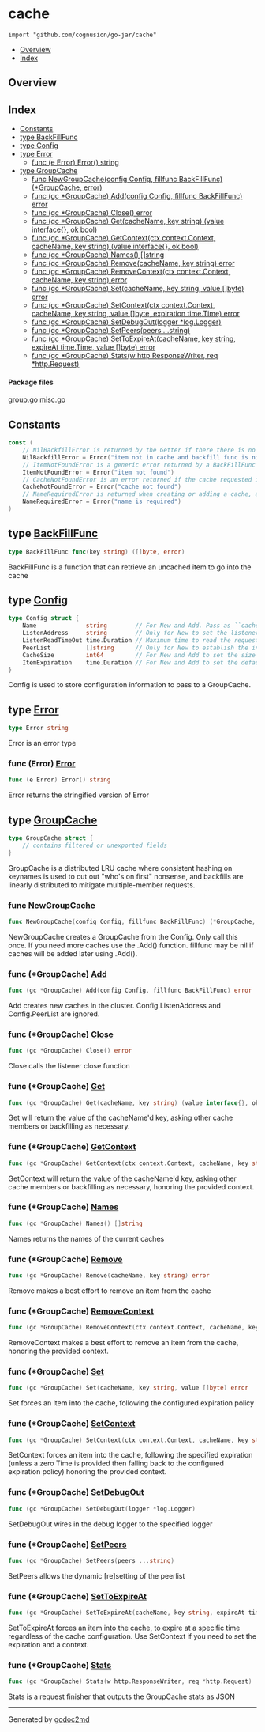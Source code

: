 

# cache
`import "github.com/cognusion/go-jar/cache"`

* [Overview](#pkg-overview)
* [Index](#pkg-index)

## <a name="pkg-overview">Overview</a>



## <a name="pkg-index">Index</a>
* [Constants](#pkg-constants)
* [type BackFillFunc](#BackFillFunc)
* [type Config](#Config)
* [type Error](#Error)
  * [func (e Error) Error() string](#Error.Error)
* [type GroupCache](#GroupCache)
  * [func NewGroupCache(config Config, fillfunc BackFillFunc) (*GroupCache, error)](#NewGroupCache)
  * [func (gc *GroupCache) Add(config Config, fillfunc BackFillFunc) error](#GroupCache.Add)
  * [func (gc *GroupCache) Close() error](#GroupCache.Close)
  * [func (gc *GroupCache) Get(cacheName, key string) (value interface{}, ok bool)](#GroupCache.Get)
  * [func (gc *GroupCache) GetContext(ctx context.Context, cacheName, key string) (value interface{}, ok bool)](#GroupCache.GetContext)
  * [func (gc *GroupCache) Names() []string](#GroupCache.Names)
  * [func (gc *GroupCache) Remove(cacheName, key string) error](#GroupCache.Remove)
  * [func (gc *GroupCache) RemoveContext(ctx context.Context, cacheName, key string) error](#GroupCache.RemoveContext)
  * [func (gc *GroupCache) Set(cacheName, key string, value []byte) error](#GroupCache.Set)
  * [func (gc *GroupCache) SetContext(ctx context.Context, cacheName, key string, value []byte, expiration time.Time) error](#GroupCache.SetContext)
  * [func (gc *GroupCache) SetDebugOut(logger *log.Logger)](#GroupCache.SetDebugOut)
  * [func (gc *GroupCache) SetPeers(peers ...string)](#GroupCache.SetPeers)
  * [func (gc *GroupCache) SetToExpireAt(cacheName, key string, expireAt time.Time, value []byte) error](#GroupCache.SetToExpireAt)
  * [func (gc *GroupCache) Stats(w http.ResponseWriter, req *http.Request)](#GroupCache.Stats)


#### <a name="pkg-files">Package files</a>
[group.go](https://github.com/cognusion/go-jar/tree/master/cache/group.go) [misc.go](https://github.com/cognusion/go-jar/tree/master/cache/misc.go)


## <a name="pkg-constants">Constants</a>
``` go
const (
    // NilBackfillError is returned by the Getter if there there is no backfill func, in lieu of panicing
    NilBackfillError = Error("item not in cache and backfill func is nil")
    // ItemNotFoundError is a generic error returned by a BackFillFunc if the item is not found or findable
    ItemNotFoundError = Error("item not found")
    // CacheNotFoundError is an error returned if the cache requested is not found
    CacheNotFoundError = Error("cache not found")
    // NameRequiredError is returned when creating or adding a cache, and the Config.Name field is empty
    NameRequiredError = Error("name is required")
)
```




## <a name="BackFillFunc">type</a> [BackFillFunc](https://github.com/cognusion/go-jar/tree/master/cache/group.go?s=831:881#L27)
``` go
type BackFillFunc func(key string) ([]byte, error)
```
BackFillFunc is a function that can retrieve an uncached item to go into the cache










## <a name="Config">type</a> [Config](https://github.com/cognusion/go-jar/tree/master/cache/misc.go?s=261:883#L16)
``` go
type Config struct {
    Name              string        // For New and Add. Pass as ``cacheName`` to differentiate caches
    ListenAddress     string        // Only for New to set the listener
    ListenReadTimeOut time.Duration // Maximum time to read the request header and the request body
    PeerList          []string      // Only for New to establish the initial PeerList. May be reset with GroupCache.SetPeers()
    CacheSize         int64         // For New and Add to set the size in bytes of the cache
    ItemExpiration    time.Duration // For New and Add to set the default expiration duration. Leave as empty for infinite.
}

```
Config is used to store configuration information to pass to a GroupCache.










## <a name="Error">type</a> [Error](https://github.com/cognusion/go-jar/tree/master/cache/misc.go?s=61:78#L8)
``` go
type Error string
```
Error is an error type










### <a name="Error.Error">func</a> (Error) [Error](https://github.com/cognusion/go-jar/tree/master/cache/misc.go?s=130:159#L11)
``` go
func (e Error) Error() string
```
Error returns the stringified version of Error




## <a name="GroupCache">type</a> [GroupCache](https://github.com/cognusion/go-jar/tree/master/cache/group.go?s=1087:1295#L31)
``` go
type GroupCache struct {
    // contains filtered or unexported fields
}

```
GroupCache is a distributed LRU cache where consistent hashing on keynames is used to cut out
"who's on first" nonsense, and backfills are linearly distributed to mitigate multiple-member requests.







### <a name="NewGroupCache">func</a> [NewGroupCache](https://github.com/cognusion/go-jar/tree/master/cache/group.go?s=1492:1569#L44)
``` go
func NewGroupCache(config Config, fillfunc BackFillFunc) (*GroupCache, error)
```
NewGroupCache creates a GroupCache from the Config. Only call this once. If you need
more caches use the .Add() function. fillfunc may be nil if caches will be added later
using .Add().





### <a name="GroupCache.Add">func</a> (\*GroupCache) [Add](https://github.com/cognusion/go-jar/tree/master/cache/group.go?s=2439:2508#L83)
``` go
func (gc *GroupCache) Add(config Config, fillfunc BackFillFunc) error
```
Add creates new caches in the cluster. Config.ListenAddress and Config.PeerList are ignored.




### <a name="GroupCache.Close">func</a> (\*GroupCache) [Close](https://github.com/cognusion/go-jar/tree/master/cache/group.go?s=3373:3408#L126)
``` go
func (gc *GroupCache) Close() error
```
Close calls the listener close function




### <a name="GroupCache.Get">func</a> (\*GroupCache) [Get](https://github.com/cognusion/go-jar/tree/master/cache/group.go?s=3545:3622#L132)
``` go
func (gc *GroupCache) Get(cacheName, key string) (value interface{}, ok bool)
```
Get will return the value of the cacheName'd key, asking other cache members or
backfilling as necessary.




### <a name="GroupCache.GetContext">func</a> (\*GroupCache) [GetContext](https://github.com/cognusion/go-jar/tree/master/cache/group.go?s=3838:3943#L138)
``` go
func (gc *GroupCache) GetContext(ctx context.Context, cacheName, key string) (value interface{}, ok bool)
```
GetContext will return the value of the cacheName'd key, asking other cache members or
backfilling as necessary, honoring the provided context.




### <a name="GroupCache.Names">func</a> (\*GroupCache) [Names](https://github.com/cognusion/go-jar/tree/master/cache/group.go?s=3127:3165#L112)
``` go
func (gc *GroupCache) Names() []string
```
Names returns the names of the current caches




### <a name="GroupCache.Remove">func</a> (\*GroupCache) [Remove](https://github.com/cognusion/go-jar/tree/master/cache/group.go?s=6252:6309#L189)
``` go
func (gc *GroupCache) Remove(cacheName, key string) error
```
Remove makes a best effort to remove an item from the cache




### <a name="GroupCache.RemoveContext">func</a> (\*GroupCache) [RemoveContext](https://github.com/cognusion/go-jar/tree/master/cache/group.go?s=6480:6565#L194)
``` go
func (gc *GroupCache) RemoveContext(ctx context.Context, cacheName, key string) error
```
RemoveContext makes a best effort to remove an item from the cache, honoring the provided context.




### <a name="GroupCache.Set">func</a> (\*GroupCache) [Set](https://github.com/cognusion/go-jar/tree/master/cache/group.go?s=4461:4529#L157)
``` go
func (gc *GroupCache) Set(cacheName, key string, value []byte) error
```
Set forces an item into the cache, following the configured expiration policy




### <a name="GroupCache.SetContext">func</a> (\*GroupCache) [SetContext](https://github.com/cognusion/go-jar/tree/master/cache/group.go?s=4816:4934#L163)
``` go
func (gc *GroupCache) SetContext(ctx context.Context, cacheName, key string, value []byte, expiration time.Time) error
```
SetContext forces an item into the cache, following the specified expiration (unless a zero Time is provided
then falling back to the configured expiration policy) honoring the provided context.




### <a name="GroupCache.SetDebugOut">func</a> (\*GroupCache) [SetDebugOut](https://github.com/cognusion/go-jar/tree/master/cache/group.go?s=6799:6852#L203)
``` go
func (gc *GroupCache) SetDebugOut(logger *log.Logger)
```
SetDebugOut wires in the debug logger to the specified logger




### <a name="GroupCache.SetPeers">func</a> (\*GroupCache) [SetPeers](https://github.com/cognusion/go-jar/tree/master/cache/group.go?s=6939:6986#L208)
``` go
func (gc *GroupCache) SetPeers(peers ...string)
```
SetPeers allows the dynamic [re]setting of the peerlist




### <a name="GroupCache.SetToExpireAt">func</a> (\*GroupCache) [SetToExpireAt](https://github.com/cognusion/go-jar/tree/master/cache/group.go?s=5936:6034#L183)
``` go
func (gc *GroupCache) SetToExpireAt(cacheName, key string, expireAt time.Time, value []byte) error
```
SetToExpireAt forces an item into the cache, to expire at a specific time regardless of the cache configuration. Use
SetContext if you need to set the expiration and a context.




### <a name="GroupCache.Stats">func</a> (\*GroupCache) [Stats](https://github.com/cognusion/go-jar/tree/master/cache/group.go?s=7088:7157#L213)
``` go
func (gc *GroupCache) Stats(w http.ResponseWriter, req *http.Request)
```
Stats is a request finisher that outputs the GroupCache stats as JSON








- - -
Generated by [godoc2md](http://github.com/cognusion/godoc2md)
